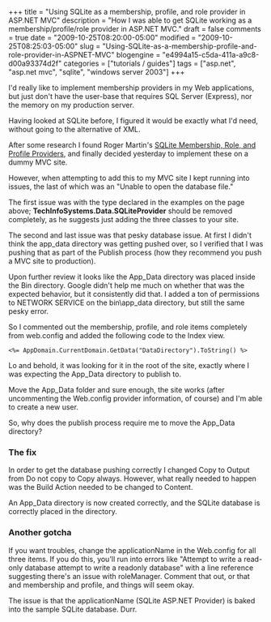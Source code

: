 +++
title = "Using SQLite as a membership, profile, and role provider in ASP.NET MVC"
description = "How I was able to get SQLite working as a membership/profile/role provider in ASP.NET MVC."
draft = false
comments = true
date = "2009-10-25T08:20:00-05:00"
modified = "2009-10-25T08:25:03-05:00"
slug = "Using-SQLite-as-a-membership-profile-and-role-provider-in-ASPNET-MVC"
blogengine = "e4994a15-c5da-411a-a9c8-d00a93374d2f"
categories = ["tutorials / guides"]
tags = ["asp.net", "asp.net mvc", "sqlite", "windows server 2003"]
+++

<p>I'd really like to implement membership providers in my Web applications, but just don't have the user-base that requires SQL Server (Express), nor the memory on my production server.</p>
<p>Having looked at SQLite before, I figured it would be exactly what I'd need, without going to the alternative of XML.</p>
<p>After some research I found Roger Martin's <a rel="external" href="http://www.codeproject.com/KB/aspnet/SQLite-Providers.aspx">SQLite Membership, Role, and Profile Providers</a>, and finally decided yesterday to implement these on a dummy MVC site.</p>
<p>However, when attempting to add this to my MVC site I kept running into issues, the last of which was an "Unable to open the database file."</p>
<p>The first issue was with the type declared in the examples on the page above; <strong>TechInfoSystems.Data.SQLiteProvider</strong> should be removed completely, as he suggests just&nbsp;adding the three classes to your site.</p>
<p>The second and last issue was that pesky database issue. At first I didn't think the app_data directory was getting pushed over, so I verified that I was pushing that as part of the Publish process (how they recommend you push a MVC site to production).</p>
<p>Upon further review it looks like the App_Data directory was placed inside the Bin directory. Google didn't help me much on whether that was the expected behavior, but it consistently did that. I added a ton of permissions to NETWORK SERVICE on the bin\app_data directory, but still the same pesky error.</p>
<p>So I commented out the membership, profile, and role items completely from web.config and added the following code to the Index view.</p>
<pre class="code"><code class="csharp">&lt;%= AppDomain.CurrentDomain.GetData("DataDirectory").ToString() %&gt;</code></pre>
<p>Lo and behold, it was looking for it in the root of the site, exactly where I was expecting the App_Data directory to publish to.</p>
<p>Move the App_Data folder and sure enough, the site works (after uncommenting the Web.config provider information, of course) and I'm able to create a new user.</p>
<p>So, why does the publish process require me to move the App_Data directory?</p>
<h3>The fix</h3>
<p>In order to get the database pushing correctly I changed Copy to Output from Do not copy to Copy always. However, what really needed to happen was the Build Action needed to be changed to Content.</p>
<p>An App_Data directory is now created correctly, and the SQLite database is correctly placed in the directory.</p>
<h3>Another gotcha</h3>
<p>If you want troubles, change the applicationName in the Web.config for all three items. If you do this, you'll run into errors like "Attempt to write a read-only database attempt to write a readonly database" with a line reference suggesting there's an issue with roleManager. Comment that out, or that and membership and&nbsp;profile, and things will seem okay.</p>
<p>The issue is that the applicationName (SQLite ASP.NET Provider) is baked into the sample SQLite database. Durr.</p>
